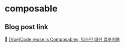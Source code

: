 # composable

## Blog post link

:page_facing_up: [[Vue]Code reuse is Composables, 믹스인 대신 컴포저블](https://empty-castle.tistory.com/9)
